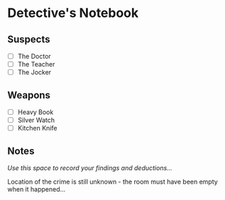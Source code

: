 # Detective's Notebook

## Suspects
- [ ] The Doctor
- [ ] The Teacher
- [ ] The Jocker

## Weapons
- [ ] Heavy Book
- [ ] Silver Watch
- [ ] Kitchen Knife

## Notes
*Use this space to record your findings and deductions...*

Location of the crime is still unknown - the room must have been empty when it happened...
